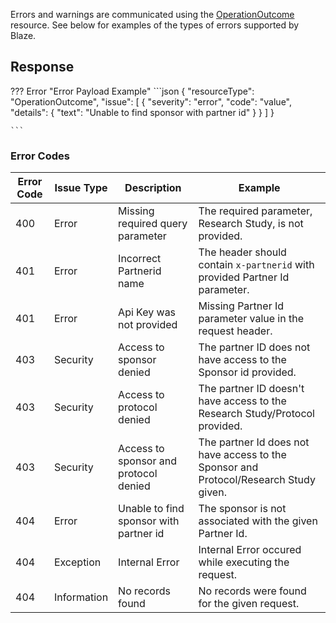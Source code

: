 Errors and warnings are communicated using the [OperationOutcome](https://hl7.org/fhir/2021Mar/operationoutcome.html) resource. See below for examples of the types of errors supported by Blaze.

## Response

??? Error "Error Payload Example"
    ```json
    {
        "resourceType": "OperationOutcome",
        "issue": [
        {
            "severity": "error",
            "code": "value",
            "details": {
            "text": "Unable to find sponsor with partner id"
            }
        }
        ]
    }
    
    ```

   
### Error Codes

| Error Code  | Issue Type  |  Description                            | Example                                                                               |
| ----------- | -------     |  ------------                           | ----------------------------------                                                    |
| 400         | Error       |  Missing required query parameter       | The required parameter, Research Study, is not provided.                              |
| 401         | Error       |  Incorrect Partnerid name               | The header should contain `x-partnerid` with provided Partner Id parameter.           |
| 401         | Error       |  Api Key was not provided               | Missing Partner Id parameter value in the request header.                             |
| 403         | Security    |  Access to sponsor denied               | The partner ID does not have access to the Sponsor id provided.                       |
| 403         | Security    |  Access to protocol denied              | The partner ID doesn't have access to the Research Study/Protocol provided.           |
| 403         | Security    |  Access to sponsor and protocol denied  | The partner Id does not have access to the Sponsor and Protocol/Research Study given. |
| 404         | Error       |  Unable to find sponsor with partner id | The sponsor is not associated with the given Partner Id.                              |
| 404         | Exception   |  Internal Error                         | Internal Error occured while executing the request.                                   |
| 404         | Information |  No records found                       | No records were found for the given request.                                          |
